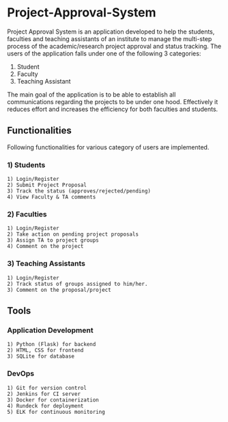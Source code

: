 # Project-Approval-System

Project Approval System is an application developed to help the students, faculties and teaching assistants of an institute to manage the multi-step process of the academic/research project approval and status tracking. The users of the application falls under one of the following 3 categories:
  1) Student
  2) Faculty
  3) Teaching Assistant

The main goal of the application is to be able to establish all communications regarding the projects to be under one hood. Effectively it reduces effort and increases the efficiency for both faculties and students.

## Functionalities
Following functionalities for various category of users are implemented.
  ### 1) Students
    1) Login/Register
    2) Submit Project Proposal
    3) Track the status (approves/rejected/pending)
    4) View Faculty & TA comments
    
  ### 2) Faculties
    1) Login/Register
    2) Take action on pending project proposals
    3) Assign TA to project groups
    4) Comment on the project
    
  ### 3) Teaching Assistants
    1) Login/Register
    2) Track status of groups assigned to him/her.
    3) Comment on the proposal/project
    
    


## Tools
  ### Application Development
    1) Python (Flask) for backend
    2) HTML, CSS for frontend
    3) SQLite for database
  
  ### DevOps
    1) Git for version control
    2) Jenkins for CI server
    3) Docker for containerization
    4) Rundeck for deployment
    5) ELK for continuous monitoring
